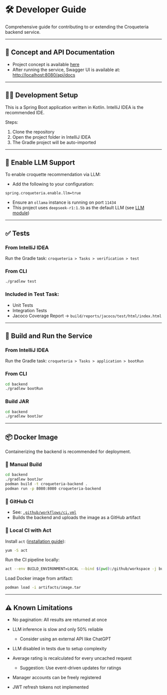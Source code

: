 # 🛠️ Developer Guide

Comprehensive guide for contributing to or extending the Croqueteria backend service.

---

## 📘 Concept and API Documentation

- Project concept is available [here](../docs/concept/concept.md)
- After running the service, Swagger UI is available at: [http://localhost:8080/api/docs](http://localhost:8080/api/docs)

---

## 🧑‍💻 Development Setup

This is a Spring Boot application written in Kotlin. IntelliJ IDEA is the recommended IDE.

Steps:

1. Clone the repository
2. Open the project folder in IntelliJ IDEA
3. The Gradle project will be auto-imported

---

## 🧠 Enable LLM Support

To enable croquette recommendation via LLM:

- Add the following to your configuration:

```properties
spring.croqueteria.enable.llm=true
```

- Ensure an `ollama` instance is running on port `11434`
- This project uses `deepseek-r1:1.5b` as the default LLM (see [LLM module](../llm/README.md))

---

## ✅ Tests

### From IntelliJ IDEA

Run the Gradle task: `croqueteria > Tasks > verification > test`

### From CLI

```bash
./gradlew test
```

### Included in Test Task:

- Unit Tests
- Integration Tests
- Jacoco Coverage Report → `build/reports/jacoco/test/html/index.html`

---

## 🚀 Build and Run the Service

### From IntelliJ IDEA

Run the Gradle task: `croqueteria > Tasks > application > bootRun`

### From CLI

```bash
cd backend
./gradlew bootRun
```

### Build JAR

```bash
cd backend
./gradlew bootJar
```

---

## 📦 Docker Image

Containerizing the backend is recommended for deployment.

### 🧪 Manual Build

```bash
cd backend
./gradlew bootJar
podman build -t croqueteria-backend .
podman run -p 8080:8080 croqueteria-backend
```

### 🤖 GitHub CI

- See: [`.github/workflows/ci.yml`](.github/workflows/ci.yml)
- Builds the backend and uploads the image as a GitHub artifact

### 🧰 Local CI with Act

Install `act` ([installation guide](https://github.com/nektos/act)):

```bash
yum -S act
```

Run the CI pipeline locally:

```bash
act --env BUILD_ENVIRONMENT=LOCAL --bind $(pwd):/github/workspace -j build-and-test-backend -P ubuntu-latest=catthehacker/ubuntu:act-latest
```

Load Docker image from artifact:

```bash
podman load -i artifacts/image.tar
```

---

## ⚠️ Known Limitations

- No pagination: All results are returned at once
- LLM inference is slow and only 50% reliable

  - Consider using an external API like ChatGPT

- LLM disabled in tests due to setup complexity
- Average rating is recalculated for every uncached request

  - Suggestion: Use event-driven updates for ratings

- Manager accounts can be freely registered
- JWT refresh tokens not implemented

